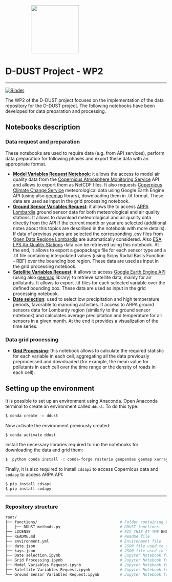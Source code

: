 <img style="margin-right:80px; margin-left:80px" src=img/DDUST__Nero.png width="150"> 

# D-DUST Project - WP2 

[comment]: <> (<img style="margin-right:80px" src=img/01_Polimi_centrato_BN_positivo.png width="150"> <img style="margin-right:80px" src=img/sigillo_testo_colori_300dpi.png 
 width="150"> <img style="margin-right:80px" src=img/fondazione-politecnico-di-milano.png width="150"> <img src=img/ML_FCARIPLO_cmyk__base_100mm.png width="150">)


---
[![Binder](https://mybinder.org/badge_logo.svg)](https://mybinder.org/v2/gh/opengeolab/D-DUST.git/WP2)

The WP2 of the D-DUST project focuses on the implementation of the data repository for the D-DUST project. The following notebooks have been developed for data preparation and processing.

## Notebooks description

### Data request and preparation
These notebooks are used to require data (e.g. from API services), perform data preparation for following phases and export these data with an appropriate format.

- [**Model Variables Request Notebook**](https://github.com/opengeolab/D-DUST/blob/WP2/Model%20Variables%20Request.ipynb): it allows the access to model air quality data from the [Copernicus Atmosphere Monitoring Service](https://atmosphere.copernicus.eu/data) API and allows to export them as NetCDF files. It also requests [Copernicus Climate Change Service](https://climate.copernicus.eu/) meteorological data using Google Earth Engine API (using also [geemap](https://geemap.org/) library), downloading them in .tif format. These data are used as input in the grid processing notebook.
- [**Ground Sensor Variables Request**](https://github.com/gisgeolab/D-DUST/blob/WP2/Ground%20Sensor%20Variables%20Request%20.ipynb): it allows the to access [ARPA Lombardia](https://www.arpalombardia.it/Pages/ARPA_Home_Page.aspx) ground sensor  data for both meteorological and air quality stations. It allows to download meteorological and air quality data directly from the API if the current month or year are selected (additional notes about this topics are described in the notebook with more details). If data of previous years are selected the corresponding .csv files from [Open Data Regione Lombardia](https://www.dati.lombardia.it/) are automatically considered. Also [ESA LPS Air Quality Stations](https://aqp.eo.esa.int/aqstation/) data can be retrieved using this notebook. At the end, it allows to export a geopackage file for each sensor type and a .tif file containing interpolated values (using Scipy Radial Basis Function - RBF) over the bounding box region. These data are used as input in the grid processing notebook.
- [**Satellite Variables Request**](https://github.com/opengeolab/D-DUST/blob/WP2/Satellite%20Variables%20Request.ipynb): it allows to access [Google Earth Engine API](https://developers.google.com/earth-engine/datasets) (using also [geemap](https://geemap.org/) library) to retrieve satellite data, mainly for air pollutants. It allows to export .tif files for each selected variable over the defined bounding box. These data are used as input in the grid processing notebook.
- [**Date selection**](https://github.com/opengeolab/D-DUST/blob/WP2/Date%20selection.ipynb): used to select low precipitation and high temperature periods, favorable to manuring activities. It access to ARPA ground sensors data for Lombardy region (similarly to the ground sensor notebook) and calculates average precipitation and temperature for all sensors in a given month. At the end it provides a visualization of the time series. 

### Data grid processing
- [**Grid Processing**](https://github.com/gisgeolab/D-DUST/blob/WP2/Grid%20Processing.ipynb): this notebook allows to calculate the required statistic for each variable in each cell, aggregating all the data previously preprocessed and downloaded (for example, the mean value for pollutants in each cell over the time range or the density of roads in each cell).

## Setting up the environment

It is possible to set up an environment using Anaconda. Open Anaconda terminal to create an environment called `ddust`. To do this type: <br>
```sh
$ conda create -n ddust
```

Now activate the environment previously created: <br>
```sh
$ conda activate ddust
```

Install the necessary libraries required to run the notebooks for downloading the data and grid them:<br>
```sh
$  python conda install -c conda-forge rasterio geopandas geemap xarray rioxarray rasterstats
```

Finally, it is also required to install `cdsapi` to access Copernicus data and `sodapy` to access ARPA API: <br>
```sh
$ pip install cdsapi
$ pip install sodapy
```

---

### Repository structure

```bash
root/ 
├── functions/                                    # Folder containing D-DUST functions
│   ├── DDUST_methods.py                          # DDUST functions
├── LICENSE                                       # FIX THIS AT THE END
├── README.md                                     # Readme file
├── environment.yml                               # Environment file
├── date.json                                     # JSON file used to define processing time range
├── kays.json                                     # JSON file used to store tokens and key for CDSAPI and ARPA Socrata API
├── Date selection.ipynb                          # Jupyter Notebook for selecting best time ranges
├── Grid Processing.ipynb                         # Jupyter Notebook for grid processing
├── Model Variables Request.ipynb                 # Jupyter Notebook for requesting model data
├── Satellite Variables Request.ipynb             # Jupyter Notebook for requesting satellite data
└── Ground Sensor Variables Request.ipynb         # Jupyter Notebook for requesting ground sensor data
